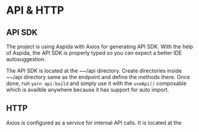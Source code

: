 # API & HTTP

## API SDK
The project is using Aspida with Axios for generating API SDK. With the help of Aspida, the API SDK is properly typed so you can expect a better IDE autosuggestion.

The API SDK is located at the ~~/api directory.
Create directories inside ~~/api directory same as the endpoint and define the methods there. Once done, run `yarn api:build` and simply use it with the `useApi()` composable which is availble anywhere because it has support for auto import.


## HTTP 
Axios is configured as a service for internal API calls. It is located at the 
